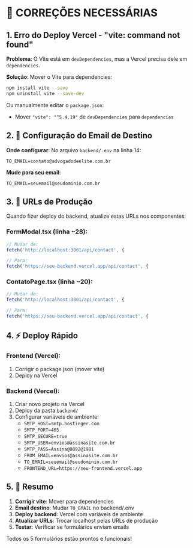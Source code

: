# 🚨 CORREÇÕES NECESSÁRIAS

## 1. Erro do Deploy Vercel - "vite: command not found"

**Problema**: O Vite está em `devDependencies`, mas a Vercel precisa dele em `dependencies`.

**Solução**: Mover o Vite para dependencies:

```bash
npm install vite --save
npm uninstall vite --save-dev
```

Ou manualmente editar o `package.json`:
- Mover `"vite": "^5.4.19"` de `devDependencies` para `dependencies`

## 2. 📧 Configuração do Email de Destino

**Onde configurar**: No arquivo `backend/.env` na linha 14:

```env
TO_EMAIL=contato@advogadodeelite.com.br
```

**Mude para seu email**:
```env
TO_EMAIL=seuemail@seudominio.com.br
```

## 3. 🔄 URLs de Produção

Quando fizer deploy do backend, atualize estas URLs nos componentes:

### FormModal.tsx (linha ~28):
```javascript
// Mudar de:
fetch('http://localhost:3001/api/contact', {

// Para:
fetch('https://seu-backend.vercel.app/api/contact', {
```

### ContatoPage.tsx (linha ~20):
```javascript
// Mudar de:
fetch('http://localhost:3001/api/contact', {

// Para:
fetch('https://seu-backend.vercel.app/api/contact', {
```

## 4. ⚡ Deploy Rápido

### Frontend (Vercel):
1. Corrigir o package.json (mover vite)
2. Deploy na Vercel

### Backend (Vercel):
1. Criar novo projeto na Vercel
2. Deploy da pasta `backend/`
3. Configurar variáveis de ambiente:
   - `SMTP_HOST=smtp.hostinger.com`
   - `SMTP_PORT=465`
   - `SMTP_SECURE=true`
   - `SMTP_USER=envios@assinasite.com.br`
   - `SMTP_PASS=Assina@0892@1981`
   - `FROM_EMAIL=envios@assinasite.com.br`
   - `TO_EMAIL=seuemail@seudominio.com.br`
   - `FRONTEND_URL=https://seu-frontend.vercel.app`

## 5. 🎯 Resumo

1. **Corrigir vite**: Mover para dependencies
2. **Email destino**: Mudar `TO_EMAIL` no backend/.env
3. **Deploy backend**: Vercel com variáveis de ambiente
4. **Atualizar URLs**: Trocar localhost pelas URLs de produção
5. **Testar**: Verificar se formulários enviam emails

Todos os 5 formulários estão prontos e funcionais!
